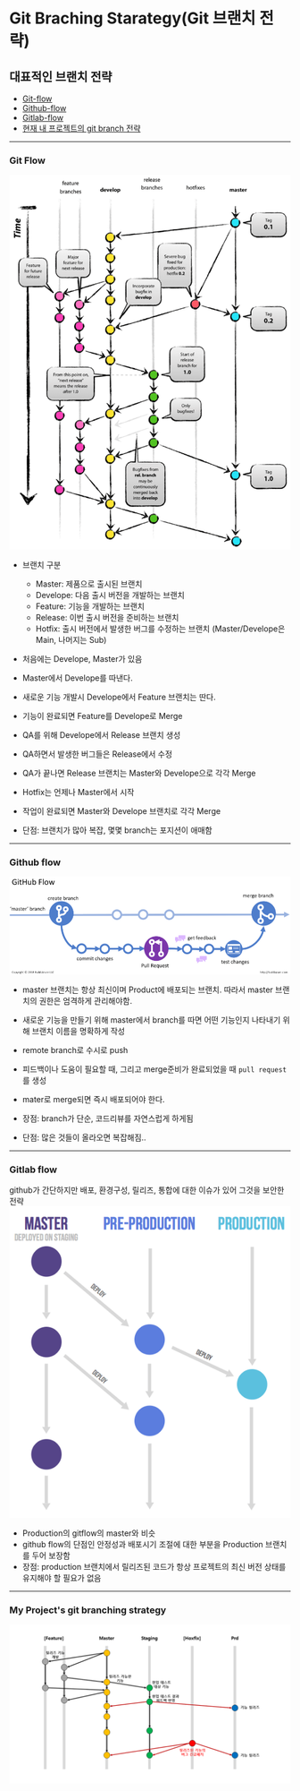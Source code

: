 # Git Braching Starategy(Git 브랜치 전략)
## 대표적인 브랜치 전략
* [Git-flow](#GitFlow)
* [Github-flow](#GithubFlow)
* [Gitlab-flow](#GitlabFlow)
* [현재 내 프로젝트의 git branch 전략](#MyProject'sgitbranchingstrategy)

------
### Git Flow
![git flow](/images/git/git-flow.png)
* 브랜치 구분
    * Master: 제품으로 출시된 브랜치
    * Develope: 다음 출시 버전을 개발하는 브랜치
    * Feature: 기능을 개발하는 브랜치
    * Release: 이번 출시 버전을 준비하는 브랜치
    * Hotfix: 출시 버전에서 발생한 버그를 수정하는 브랜치
(Master/Develope은 Main, 나머지는 Sub)

* 처음에는 Develope, Master가 있음
* Master에서 Develope를 따낸다.
* 새로운 기능 개발시 Develope에서 Feature 브랜치는 딴다.
* 기능이 완료되면 Feature를 Develope로 Merge  


* QA를 위해 Develope에서 Release 브랜치 생성
* QA하면서 발생한 버그들은 Release에서 수정
* QA가 끝나면 Release 브랜치는 Master와 Develope으로 각각 Merge  

* Hotfix는 언제나 Master에서 시작
* 작업이 완료되면 Master와 Develope 브랜치로 각각 Merge

* 단점: 브랜치가 많아 복잡, 몇몇 branch는 포지션이 애매함
------
### Github flow
![github flow](/images/git/github-flow.png)
* master 브랜치는 항상 최신이며 Product에 배포되는 브랜치. 따라서 master 브랜치의 권한은 엄격하게 관리해야함.
* 새로운 기능을 만들기 위해 master에서 branch를 따면 어떤 기능인지 나타내기 위해 브랜치 이름을 명확하게 작성
* remote branch로 수시로 push
* 피드백이나 도움이 필요할 때, 그리고 merge준비가 완료되었을 때 `pull request`를 생성
* mater로 merge되면 즉시 배포되어야 한다.

* 장점: branch가 단순, 코드리뷰를 자연스럽게 하게됨
* 단점: 많은 것들이 올라오면 복잡해짐..
------
### Gitlab flow
github가 간단하지만 배포, 환경구성, 릴리즈, 통합에 대한 이슈가 있어 그것을 보안한 전략
![gitlab flow](/images/git/gitlab-flow.png)

* Production의 gitflow의 master와 비슷
* github flow의 단점인 안정성과 배포시기 조절에 대한 부분을 Production 브랜치를 두어 보장함
* 장점: production 브랜치에서 릴리즈된 코드가 항상 프로젝트의 최신 버전 상태를 유지해야 할 필요가 없음
------
### My Project's git branching strategy
![my git branch strategy](/images/git/my-git-branch-strategy.png)
